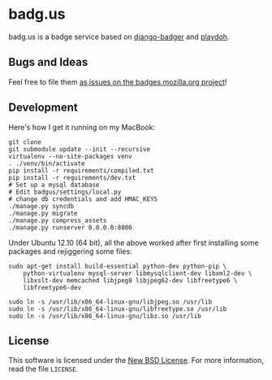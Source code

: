 badg.us
=======

badg.us is a badge service based on [django-badger][] and [playdoh][].

[playdoh]: https://github.com/mozilla/playdoh
[django-badger]: https://github.com/mozilla/django-badger

Bugs and Ideas
--------------
Feel free to file them [as issues on the badges.mozilla.org project][issues]!

[issues]: https://github.com/mozilla/badges.mozilla.org/issues

Development
-----------

Here's how I get it running on my MacBook:

    git clone 
    git submodule update --init --recursive
    virtualenv --no-site-packages venv
    . ./venv/bin/activate
    pip install -r requirements/compiled.txt
    pip install -r requirements/dev.txt
    # Set up a mysql database
    # Edit badgus/settings/local.py
    # change db credentials and add HMAC_KEYS
    ./manage.py syncdb
    ./manage.py migrate
    ./manage.py compress_assets
    ./manage.py runserver 0.0.0.0:8000

Under Ubuntu 12.10 (64 bit), all the above worked after first installing some
packages and rejiggering some files:

    sudo apt-get install build-essential python-dev python-pip \
        python-virtualenv mysql-server libmysqlclient-dev libxml2-dev \
        libxslt-dev memcached libjpeg8 libjpeg62-dev libfreetype6 \
        libfreetype6-dev

    sudo ln -s /usr/lib/x86_64-linux-gnu/libjpeg.so /usr/lib
    sudo ln -s /usr/lib/x86_64-linux-gnu/libfreetype.so /usr/lib
    sudo ln -s /usr/lib/x86_64-linux-gnu/libz.so /usr/lib

License
-------
This software is licensed under the [New BSD License][BSD]. For more
information, read the file ``LICENSE``.

[BSD]: http://creativecommons.org/licenses/BSD/
